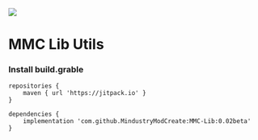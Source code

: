 [![](https://jitpack.io/v/MindustryModCreate/MMC-Lib.svg)](https://jitpack.io/#MindustryModCreate/MMC-Lib)
# MMC Lib Utils

### Install build.grable
```
repositories {
    maven { url 'https://jitpack.io' }
}

dependencies {
	implementation 'com.github.MindustryModCreate:MMC-Lib:0.02beta'
}
```
